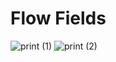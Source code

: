 # Flow Fields

![print (1)](https://i.imgur.com/UqKdkuU.jpg)
![print (2)](https://i.imgur.com/syTQCVy.jpg)